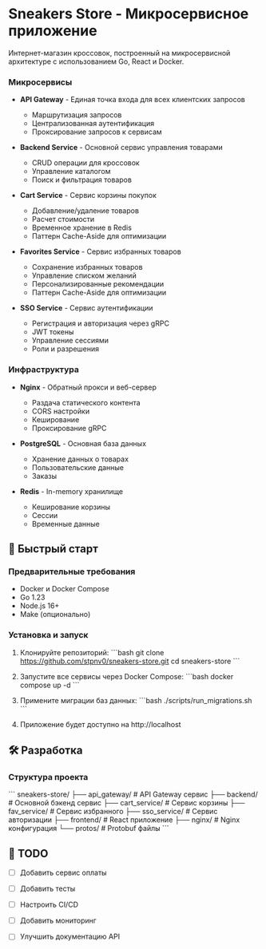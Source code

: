 # Sneakers Store - Микросервисное приложение

Интернет-магазин кроссовок, построенный на микросервисной архитектуре с использованием Go, React и Docker.

### Микросервисы

- **API Gateway** - Единая точка входа для всех клиентских запросов
  - Маршрутизация запросов
  - Централизованная аутентификация
  - Проксирование запросов к сервисам

- **Backend Service** - Основной сервис управления товарами
  - CRUD операции для кроссовок
  - Управление каталогом
  - Поиск и фильтрация товаров

- **Cart Service** - Сервис корзины покупок
  - Добавление/удаление товаров
  - Расчет стоимости
  - Временное хранение в Redis
  - Паттерн Cache-Aside для оптимизации

- **Favorites Service** - Сервис избранных товаров
  - Сохранение избранных товаров
  - Управление списком желаний
  - Персонализированные рекомендации
  - Паттерн Cache-Aside для оптимизации

- **SSO Service** - Сервис аутентификации
  - Регистрация и авторизация через gRPC
  - JWT токены
  - Управление сессиями
  - Роли и разрешения

### Инфраструктура

- **Nginx** - Обратный прокси и веб-сервер
  - Раздача статического контента
  - CORS настройки
  - Кеширование
  - Проксирование gRPC

- **PostgreSQL** - Основная база данных
  - Хранение данных о товарах
  - Пользовательские данные
  - Заказы

- **Redis** - In-memory хранилище
  - Кеширование корзины
  - Сессии
  - Временные данные

## 🚀 Быстрый старт

### Предварительные требования

- Docker и Docker Compose
- Go 1.23
- Node.js 16+
- Make (опционально)

### Установка и запуск

1. Клонируйте репозиторий:
\`\`\`bash
git clone https://github.com/stpnv0/sneakers-store.git
cd sneakers-store
\`\`\`

2. Запустите все сервисы через Docker Compose:
\`\`\`bash
docker compose up -d
\`\`\`

3. Примените миграции баз данных:
\`\`\`bash
./scripts/run_migrations.sh
\`\`\`

5. Приложение будет доступно на http://localhost
 

## 🛠 Разработка

### Структура проекта
\`\`\`
sneakers-store/
├── api_gateway/        # API Gateway сервис
├── backend/           # Основной бэкенд сервис
├── cart_service/     # Сервис корзины
├── fav_service/      # Сервис избранного
├── sso_service/      # Сервис авторизации
├── frontend/         # React приложение
├── nginx/            # Nginx конфигурация
└── protos/           # Protobuf файлы
\`\`\`


## 📝 TODO

- [ ] Добавить сервис оплаты
- [ ] Добавить тесты
- [ ] Настроить CI/CD
- [ ] Добавить мониторинг
- [ ] Улучшить документацию API

